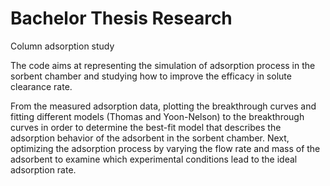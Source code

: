 # Bachelor Thesis Research
Column adsorption study

The code aims at representing the simulation of adsorption process in the sorbent chamber and studying how to improve the efficacy in solute clearance 
rate. 

From the measured adsorption data, plotting the breakthrough curves and fitting different models (Thomas and Yoon-Nelson) to the breakthrough 
curves in order to determine the best-fit model that describes the adsorption behavior of the adsorbent in the sorbent chamber. Next, optimizing the 
adsorption process by varying the flow rate and mass of the adsorbent to examine which experimental conditions lead to the ideal adsorption rate. 
